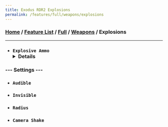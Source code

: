 ```yaml
---
title: Exodus RDR2 Explosions
permalink: /features/full/weapons/explosions
---
```

### [Home](/) / [Feature List](/features) / [Full](/features/full) / [Weapons](/features/full/weapons) / Explosions
---
- ### `Explosive Ammo` <details>`Grenade` / `Sticky Bomb` / `Molotov` / `Molotov Volatile` / `Hi Octane` / `Car` / `Plane` / `Petrol Pump` / `Steam` / `Flame` / `Water Hydrant` / `Boat` / `Bullet` / `Smoke Grenade` / `BZ Gas` / `Gas Canister` / `Extinguisher` / `Train` / `Flame Explode` / `Vehicle Bullet` / `Bird Crap` / `Firework` / `Torpedo` / `Torpedo Unwater` / `Lantern` / `Dynamite` / `Dynamite Stack` / `Dynamite Volatile` / `River Blast` / `Placed Dynamite` / `Fire Arrow` / `Dynamite Arrow` / `Phosphorous Bullet` / `Lighting Strike` / `Tracking Arrow` / `Poison Bottle`</details>
### --- Settings ---
- ### `Audible`
- ### `Invisible`
- ### `Radius`
- ### `Camera Shake`
